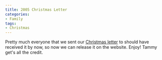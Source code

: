 ```yaml
---
title: 2005 Christmas Letter
categories:
- Family
tags:
- Christmas
---
```


Pretty much everyone that we sent our [Christmas letter](http://thingelstad.com/s/DotText/articles/Xmas2005.aspx) to should have received it by now, so now we can release it on the website. Enjoy! Tammy get's all the credit.
